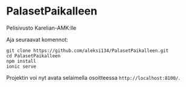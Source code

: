 # PalasetPaikalleen
Pelisivusto Karelian-AMK:lle

Aja seuraavat komennot:

```
git clone https://github.com/aleksi134/PalasetPaikalleen.git
cd PalasetPaikalleen
npm install
ionic serve
```

Projektin voi nyt avata selaimella osoitteessa `http://localhost:8100/`.
